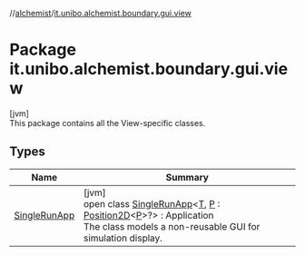 //[alchemist](../../index.md)/[it.unibo.alchemist.boundary.gui.view](index.md)

# Package it.unibo.alchemist.boundary.gui.view

[jvm]\
This package contains all the View-specific classes.

## Types

| Name | Summary |
|---|---|
| [SingleRunApp](-single-run-app/index.md) | [jvm]<br>open class [SingleRunApp](-single-run-app/index.md)<[T](-single-run-app/index.md), [P](-single-run-app/index.md) : [Position2D](../it.unibo.alchemist.model.interfaces/-position2-d/index.md)<[P](../it.unibo.alchemist.boundary.monitor/-f-x-step-monitor/index.md)>?> : Application<br>The class models a non-reusable GUI for simulation display. |
